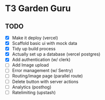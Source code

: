 # T3 Garden Guru

## TODO
- [x] Make it deploy (vercel)
- [x] Scaffold basic ui with mock data
- [x] Tidy up build process
- [x] Actually set up a database (vercel postgres)
- [x] Add authentication (w/ clerk)
- [ ] Add Image upload
- [ ] Error management (w/ Sentry)
- [ ] Routing/image page (parallel route)
- [ ] Delete button with server actions
- [ ] Analytics (posthog)
- [ ] Ratelimiting (upstash)
